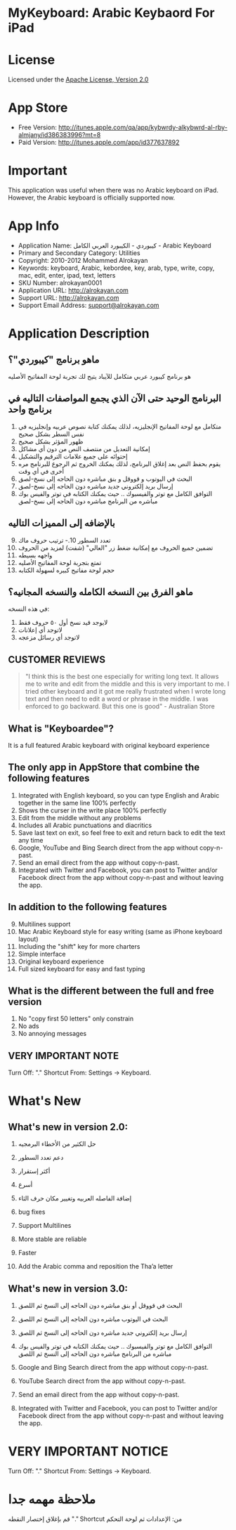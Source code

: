 MyKeyboard: Arabic Keybaord For iPad
=======================================

# License
Licensed under the [Apache License, Version 2.0](http://www.apache.org/licenses/LICENSE-2.0)

# App Store
- Free Version: http://itunes.apple.com/qa/app/kybwrdy-alkybwrd-al-rby-almjany/id386383996?mt=8
- Paid Version: http://itunes.apple.com/app/id377637892

# Important
This application was useful when there was no Arabic keyboard on iPad. However, the Arabic keyboard is officially supported now. 

# App Info
- Application Name: كيبوردي - الكيبورد العربي الكامل - Arabic Keyboard
- Primary and Secondary Category: Utilities
- Copyright: 2010-2012 Mohammed Alrokayan
- Keywords: keyboard, Arabic, kebordee, key, arab, type, write, copy, mac, edit, enter, ipad, text, letters
- SKU Number: alrokayan0001
- Application URL: http://alrokayan.com
- Support URL: http://alrokayan.com
- Support Email Address: support@alrokayan.com

# Application Description
## ‫ ‬ ماهو برنامج "كيبوردي"؟  

هو برنامج كيبورد عربي متكامل للآيباد يتيح لك تجربة لوحة المفاتيح الأصليه

##   البرنامج الوحيد حتى الآن الذي يجمع المواصفات التاليه في برنامج واحد  
 
1. متكامل مع لوحة المفاتيح الإنجليزيه، لذلك يمكنك كتابة نصوص عربيه وإنجليزيه في نفس السطر بشكل صحيح
2. ظهور المؤثر بشكل صحيح
3. إمكانية التعديل من منتصف النص من دون أي مشاكل
4. إحتوائه على جميع علامات الترقيم والتشكيل
5. يقوم بحفظ النص بعد إغلاق البرنامج، لذلك يمكنك الخروج ثم الرجوع للبرنامج مره أخرى في أي وقت
6. البحث في اليوتوب و قووقل و بنق مباشره دون الحاجه إلى نسخ-لصق
7. إرسال بريد إلكتروني جديد مباشره دون الحاجه إلى نسخ-لصق
8. التوافق الكامل مع توتر والفيسبوك .. حيث يمكنك الكتابه في توتر والفيس بوك مباشره من البرنامج مباشره دون الحاجه إلى نسخ-لصق

##   بالإضافه إلى المميزات التاليه  
9. تعدد السطور
10.- ترتيب حروف ماك
11. تضمين جميع الحروف مع إمكانية ضغط زر "العالي" (شفت) لمزيد من الحروف
12. واجهه بسيطه
13. تمتع بتجربة لوحة المفاتيح الأصليه
14. حجم لوحة مفاتيح كبيره لسهولة الكتابه

## ‫ ‬ ماهو الفرق بين النسخه الكامله والنسخه المجانيه؟  
في هذه النسخه:
1. لايوجد قيد نسخ أول ٥٠ حروف فقط
2. لاتوجد أي إعلانات
3. لاتوجد أي رسائل مزعجه


## CUSTOMER REVIEWS
> "I think this is the best one especially for writing long text. It allows me to write and edit from the
> middle and this is very important to me. I tried other keyboard and it got me really frustrated when
> I wrote long text and then need to edit a word or phrase in the middle. I was enforced to go backward.
> But this one is good" - Australian Store

##   What is "Keyboardee"?  
It is a full featured Arabic keyboard with original keyboard experience

##   The only app in AppStore that combine the following features  
1. Integrated with English keyboard, so you can type English and Arabic together in the same line 100% perfectly
2. Shows the curser in the write place 100% perfectly
3. Edit from the middle without any problems
4. Includes all Arabic punctuations and diacritics
5. Save last text on exit, so feel free to exit and return back to edit the text any time
6. Google, YouTube and Bing Search direct from the app without copy-n-past.
7. Send an email direct from the app without copy-n-past.
8. Integrated with Twitter and Facebook, you can post to Twitter and/or Facebook direct from the app without copy-n-past and without leaving the app.

##   In addition to the following features  
9. Multilines support
10. Mac Arabic Keyboard style for easy writing (same as iPhone keyboard layout)
11. Including the "shift" key for more charters
12. Simple interface
13. Original keyboard experience
14. Full sized keyboard for easy and fast typing

##   What is the different between the full and free version  
1. No "copy first 50 letters" only constrain
2. No ads
3. No annoying messages

##   VERY IMPORTANT NOTE  
Turn Off: "." Shortcut
From: Settings -> Keyboard.

# What's New
## What's new in version 2.0:
1. حل الكثير من الأخطاء البرمجيه
2. دعم تعدد السطور
3. أكثر إستقرار
4. أسرع
5. إضافة الفاصله العربيه وتغيير مكان حرف الثاء


1. bug fixes
2. Support Multilines
3. More stable are reliable
4. Faster
5. Add the Arabic comma and reposition the Tha’a letter

## What's new in version 3.0:
1. البحث في قووقل أو بنق مباشره دون الحاجه إلى النسخ ثم اللصق
2. البحث في اليوتوب مباشره دون الحاجه إلى النسخ ثم اللصق
3. إرسال بريد إلكتروني جديد مباشره دون الحاجه إلى النسخ ثم اللصق
4. التوافق الكامل مع توتر والفيسبوك .. حيث يمكنك الكتابه في توتر والفيس بوك مباشره من البرنامج مباشره دون الحاجه إلى النسخ ثم اللصق


1. Google and Bing Search direct from the app without copy-n-past.
2. YouTube Search direct from the app without copy-n-past.
3. Send an email direct from the app without copy-n-past.
4. Integrated with Twitter and Facebook, you can post to Twitter and/or Facebook direct from the app without copy-n-past and without leaving the app.

#   VERY IMPORTANT NOTICE  
Turn Off: "." Shortcut
From: Settings -> Keyboard.

#   ملاحظة مهمه جدا  
قم بإغلاق إختصار النقطه
"." Shortcut
من: الإعدادات ثم لوحة التحكم

